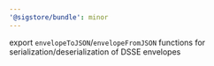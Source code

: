 ```yaml
---
'@sigstore/bundle': minor
---
```


export `envelopeToJSON`/`envelopeFromJSON` functions for serialization/deserialization of DSSE envelopes

